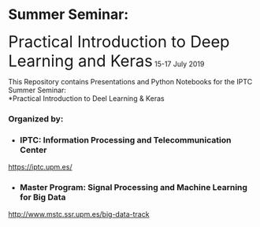 # Summer Seminar:
<font size = 6> Practical Introduction to Deep Learning and Keras</font>
15-17 July 2019

This Repository contains Presentations and Python Notebooks for the IPTC Summer Seminar:<br>
*Practical Introduction to Deel Learning &amp; Keras

### Organized by:
- ### IPTC: Information Processing and Telecommunication Center
https://iptc.upm.es/

- ### Master Program: Signal Processing and Machine Learning for Big Data
http://www.mstc.ssr.upm.es/big-data-track


